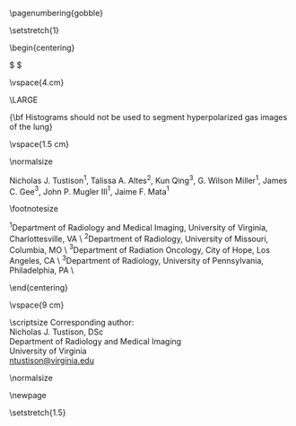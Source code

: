 
\pagenumbering{gobble}

\setstretch{1}

\begin{centering}

$ $

\vspace{4.cm}

\LARGE

{\bf Histograms should not be used to segment hyperpolarized gas images of the lung}

\vspace{1.5 cm}

\normalsize

Nicholas J. Tustison$^1$,
Talissa A. Altes$^2$,
Kun Qing$^3$,
G. Wilson Miller$^1$,
James C. Gee$^3$,
John P. Mugler III$^1$,
Jaime F. Mata$^1$

\footnotesize

$^1$Department of Radiology and Medical Imaging, University of Virginia, Charlottesville, VA \\
$^2$Department of Radiology, University of Missouri, Columbia, MO \\
$^3$Department of Radiation Oncology, City of Hope, Los Angeles, CA \\
$^3$Department of Radiology, University of Pennsylvania, Philadelphia, PA \\


\end{centering}

\vspace{9 cm}

\scriptsize
Corresponding author: \
Nicholas J. Tustison, DSc \
Department of Radiology and Medical Imaging \
University of Virginia \
ntustison@virginia.edu

\normalsize

\newpage

\setstretch{1.5}
